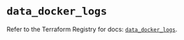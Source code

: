 # `data_docker_logs`

Refer to the Terraform Registry for docs: [`data_docker_logs`](https://registry.terraform.io/providers/kreuzwerker/docker/3.6.0/docs/data-sources/logs).
